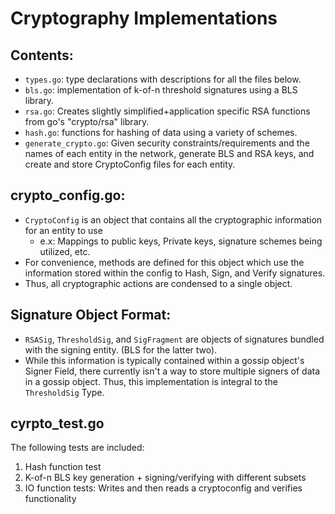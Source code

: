 # Cryptography Implementations

## Contents: 
- `types.go`: type declarations with descriptions for all the files below.
- `bls.go`: implementation of k-of-n threshold signatures using a BLS library.
- `rsa.go`: Creates slightly simplified+application specific RSA functions from go's "crypto/rsa" library.
- `hash.go`: functions for hashing of data using a variety of schemes.
- `generate_crypto.go`:  Given security constraints/requirements and the names of each entity in the network, generate BLS and RSA keys, and create and store CryptoConfig files for each entity.

## crypto_config.go:
- `CryptoConfig` is an object that contains all the cryptographic information for an entity to use
  - e.x: Mappings to public keys, Private keys, signature schemes being utilized, etc.
- For convenience, methods are defined for this object which use the information stored within the config to Hash, Sign, and Verify signatures.
- Thus, all cryptographic actions are condensed to a single object.

## Signature Object Format:
- `RSASig`, `ThresholdSig`, and `SigFragment` are objects of signatures bundled with the signing entity. (BLS for the latter two).
- While this information is typically contained within a gossip object's Signer Field, there currently isn't a way to store multiple signers of data in a gossip object. Thus, this implementation is integral to the `ThresholdSig` Type. 

## cyrpto_test.go
The following tests are included:
1. Hash function test
2. K-of-n BLS key generation + signing/verifying with different subsets
3. IO function tests: Writes and then reads a cryptoconfig and verifies functionality
